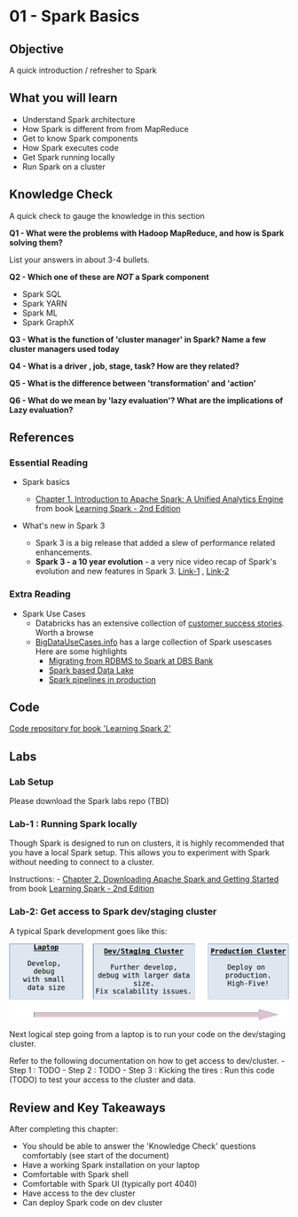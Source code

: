 # 01 - Spark Basics

## Objective

A quick introduction / refresher to Spark

## What you will learn

- Understand Spark architecture
- How Spark is different from from MapReduce
- Get to know Spark components
- How Spark executes code
- Get Spark running locally
- Run Spark on a cluster

## Knowledge Check

A quick check to gauge the knowledge in this section

**Q1 - What were the problems with Hadoop MapReduce, and how is Spark solving them?**

List your answers in about 3-4 bullets.

**Q2 - Which one of these are *NOT* a Spark component**

- Spark SQL
- Spark YARN
- Spark ML
- Spark GraphX

**Q3 - What is the function of 'cluster manager' in Spark?  Name a few cluster managers used today**

**Q4 - What is a driver , job, stage, task?  How are they related?**

**Q5 - What is the difference between 'transformation' and 'action'**

**Q6 - What do we mean by 'lazy evaluation'?  What are the implications of Lazy evaluation?**

## References

### Essential Reading

* Spark basics
    - [Chapter 1. Introduction to Apache Spark: A Unified Analytics Engine](https://learning.oreilly.com/library/view/learning-spark-2nd/9781492050032/ch01.html#introduction_to_apache_spark_a_unified_a)  from book [Learning Spark - 2nd Edition](https://learning.oreilly.com/library/view/learning-spark-2nd/9781492050032/)

* What's new in Spark 3  
    - Spark 3 is a big release that added a slew of performance related enhancements.
    - **Spark 3 - a 10 year evolution** - a very nice video recap of Spark's evolution and new features in Spark 3.  [Link-1](https://databricks.com/session_na20/wednesday-morning-keynotes) ,   [Link-2](https://youtu.be/OLJKIogf2nU) 

### Extra Reading

* Spark Use Cases
    - Databricks has an extensive collection of [customer success stories](https://databricks.com/customers).  Worth a browse
    - [BigDataUseCases.info](http://bigdatausecases.info/technologies/spark) has a large collection of Spark usescases  Here are some highlights
        - [Migrating from RDBMS to Spark at DBS Bank](http://bigdatausecases.info/entry/migrating-from-rdbms-data-warehouses-to-apache-spark)
        - [Spark based Data Lake](http://bigdatausecases.info/entry/apache-spark-based-reliable-data-ingestion-in-datalake)
        - [Spark pipelines in production](http://bigdatausecases.info/entry/flowspec-apache-spark-pipelines-in-production)

## Code

[Code repository for book 'Learning Spark 2'](https://github.com/databricks/LearningSparkV2)

## Labs

### Lab Setup

Please download the Spark labs repo (TBD)

### Lab-1 : Running Spark locally

Though Spark is designed to run on clusters, it is highly recommended that you have a local Spark setup.  This allows you to experiment with Spark without needing to connect to a cluster.

Instructions:
    - [Chapter 2. Downloading Apache Spark and Getting Started](https://learning.oreilly.com/library/view/learning-spark-2nd/9781492050032/ch02.html)  from book [Learning Spark - 2nd Edition](https://learning.oreilly.com/library/view/learning-spark-2nd/9781492050032/)

### Lab-2: Get access to Spark dev/staging cluster

A typical Spark development goes like this:

![](images/workflow.png)

Next logical step going from a laptop is to run your code on the dev/staging cluster.

Refer to the following documentation on how to get access to dev/cluster.
    - Step 1 : TODO
    - Step 2 : TODO
    - Step 3 : Kicking the tires : Run this code (TODO) to test your access to the cluster and data.

## Review and Key Takeaways

After completing this chapter:

* You should be able to answer the 'Knowledge Check' questions comfortably (see start of the document)
* Have a working Spark installation on your laptop
* Comfortable with Spark shell
* Comfortable with Spark UI (typically port 4040)
* Have access to the dev cluster
* Can deploy Spark code on dev cluster
